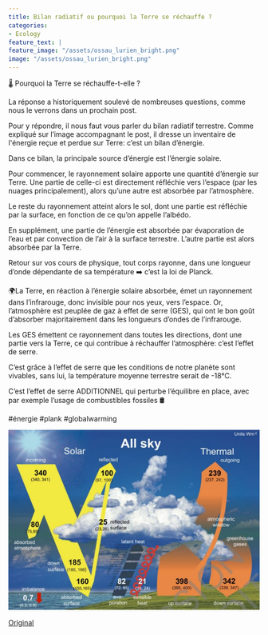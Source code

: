 ```yaml
---
title: Bilan radiatif ou pourquoi la Terre se réchauffe ?
categories:
- Ecology
feature_text: |
feature_image: "/assets/ossau_lurien_bright.png"
image: "/assets/ossau_lurien_bright.png"
---
```


🌡️ Pourquoi la Terre se réchauffe-t-elle ?

La réponse a historiquement soulevé de nombreuses questions, comme nous le verrons dans un prochain post.

Pour y répondre, il nous faut vous parler du bilan radiatif terrestre. Comme expliqué sur l’image accompagnant le post, il dresse un inventaire de l'énergie reçue et perdue sur Terre: c’est un bilan d’énergie.

Dans ce bilan, la principale source d’énergie est l’énergie solaire.

Pour commencer, le rayonnement solaire apporte une quantité d’énergie sur Terre. Une partie de celle-ci est directement réfléchie vers l’espace (par les nuages principalement), alors qu’une autre est absorbée par l’atmosphère. 

Le reste du rayonnement atteint alors le sol, dont une partie est réfléchie par la surface, en fonction de ce qu’on appelle l’albédo. 

En supplément, une partie de l’énergie est absorbée par évaporation de l’eau et par convection de l’air à la surface terrestre. L’autre partie est alors absorbée par la Terre. 

Retour sur vos cours de physique, tout corps rayonne, dans une longueur d’onde dépendante de sa température ➡️ c’est la loi de Planck. 

🌍La Terre, en réaction à l’énergie solaire absorbée, émet un rayonnement dans l’infrarouge, donc invisible pour nos yeux, vers l’espace. 
Or, l’atmosphère est peuplée de gaz à effet de serre (GES), qui ont le bon goût d’absorber majoritairement dans les longueurs d’ondes de l’infrarouge. 

Les GES émettent ce rayonnement dans toutes les directions, dont une partie vers la Terre, ce qui contribue à réchauffer l’atmosphère: c’est l’effet de serre.

C’est grâce à l’effet de serre que les conditions de notre planète sont vivables, sans lui, la température moyenne terrestre serait de -18°C. 

C’est l’effet de serre ADDITIONNEL qui perturbe l’équilibre en place, avec par exemple l’usage de combustibles fossiles 🛢️

#énergie #plank #globalwarming

![image](/images/blog/20220428at.jpeg)

[Original](https://www.linkedin.com/feed/update/urn:li:activity:6925379101708988416/)
